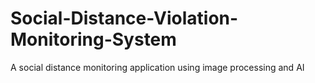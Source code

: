 # Social-Distance-Violation-Monitoring-System
A social distance monitoring application using image processing and AI
